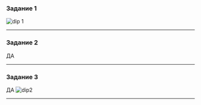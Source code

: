 ### Задание 1

![dip 1](https://github.com/Oigen181/Podgotovka/assets/126493876/d837ac08-5dbc-4c3a-b31f-73fe78ff36bb)

---

### Задание 2

ДА

---

### Задание 3

ДА
![dip2](https://github.com/Oigen181/Podgotovka/assets/126493876/9a3e5d05-472e-4730-8c80-e7ef0e30d747)


---
